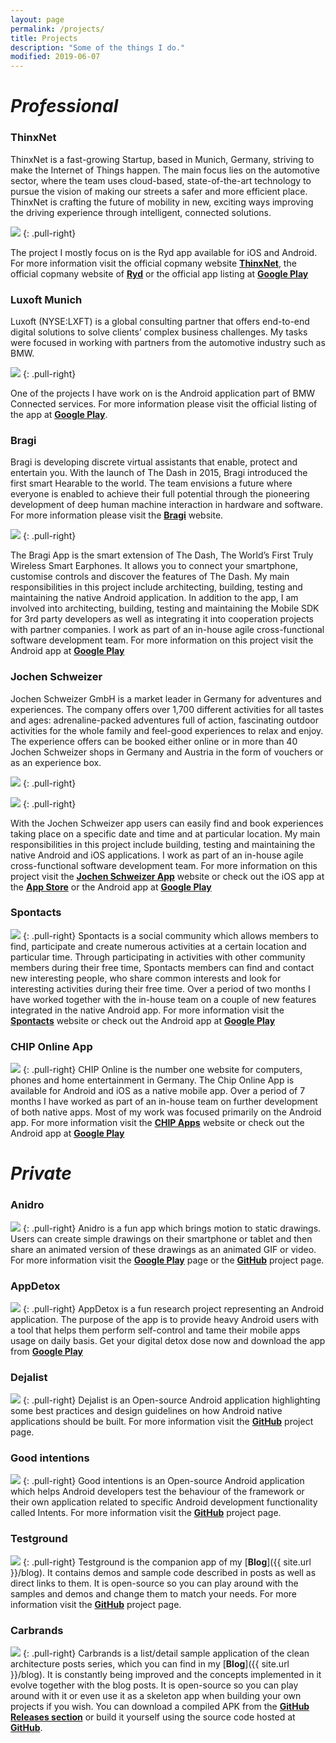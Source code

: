 ```yaml
---
layout: page
permalink: /projects/
title: Projects
description: "Some of the things I do."
modified: 2019-06-07
---
```


# _Professional_

### ThinxNet
ThinxNet is a fast-growing Startup, based in Munich, Germany, striving to make the Internet of Things happen. The main focus lies on the automotive sector, where the team uses cloud-based, state-of-the-art technology to pursue the vision of making our streets a safer and more efficient place. ThinxNet is crafting the future of mobility in new, exciting ways improving the driving experience through intelligent, connected solutions. 

<a href="https://play.google.com/store/apps/details?id=com.thinxnet.native_tanktaler_android"><img src="{{ site.url }}/images/projects_ryd.png"></a>
{: .pull-right}

The project I mostly focus on is the Ryd app available for iOS and Android. For more information visit the official copmany website [__ThinxNet__](https://www.thinxnet.com/), the official copmany website of [__Ryd__](https://ryd.one/de-de/) or the official app listing at [__Google Play__](https://play.google.com/store/apps/details?id=com.thinxnet.native_tanktaler_android)

### Luxoft Munich

Luxoft (NYSE:LXFT) is a global consulting partner that offers end-to-end digital solutions to solve clients’ complex business challenges. My tasks were focused in working with partners from the automotive industry such as BMW. 

<a href="https://play.google.com/store/apps/details?id=de.bmw.connected"><img src="{{ site.url }}/images/projects_bmw_connected.png"></a>
{: .pull-right}

One of the projects I have work on is the Android application part of BMW Connected services. For more information please visit the official listing of the app at [__Google Play__](https://play.google.com/store/apps/details?id=de.bmw.connected).

### Bragi

Bragi is developing discrete virtual assistants that enable, protect and entertain you. With the launch of The Dash in 2015, Bragi introduced the first smart Hearable to the world.
The team envisions a future where everyone is enabled to achieve their full potential through the pioneering development of deep human machine interaction in hardware and software. For more information please visit the [__Bragi__](https://www.bragi.com) website.

<a href="https://play.google.com/store/apps/details?id=com.bragi.thedash.app"><img src="{{ site.url }}/images/projects_bragi.png"></a>
{: .pull-right}

The Bragi App is the smart extension of The Dash, The World’s First Truly Wireless Smart Earphones. It allows you to connect your smartphone, customise controls and discover the features of The Dash. My main responsibilities in this project include architecting, building, testing and maintaining the native Android application. In addition to the app, I am involved into architecting, building, testing and maintaining the Mobile SDK for 3rd party developers as well as integrating it into cooperation projects with partner companies. I work as part of an in-house agile cross-functional software development team. For more information on this project visit the Android app at [__Google Play__](https://play.google.com/store/apps/details?id=com.bragi.thedash.app)

### Jochen Schweizer

Jochen Schweizer GmbH is a market leader in Germany for adventures and experiences. The company offers over 1,700 different activities for all tastes and ages: adrenaline-packed adventures full of action, fascinating outdoor activities for the whole family and feel-good experiences to relax and enjoy. The experience offers can be booked either online or in more than 40 Jochen Schweizer shops in Germany and Austria in the form of vouchers or as an experience box.

<a href="https://play.google.com/store/apps/details?id=de.jochen_schweizer.jsnow"><img src="{{ site.url }}/images/projects_jochenschweizer_android.png"></a>
{: .pull-right}

<a href="https://itunes.apple.com/de/app/jochen-schweizer-deine-freizeit/id944153254?l=en&mt=8"><img src="{{ site.url }}/images/projects_jochenschweizer_ios.png"></a>
{: .pull-right}

With the Jochen Schweizer app users can easily find and book experiences taking place on a specific date and time and at particular location. My main responsibilities in this project include building, testing and maintaining the native Android and iOS applications. I work as part of an in-house agile cross-functional software development team. For more information on this project visit the [__Jochen Schweizer App__](http://www.jochen-schweizer.de/landingpage/erlebnis-app,default,pg.html/) website or check out the iOS app at the [__App Store__](https://itunes.apple.com/de/app/jochen-schweizer-deine-freizeit/id944153254?l=en&mt=8) or the Android app at [__Google Play__](https://play.google.com/store/apps/details?id=de.jochen_schweizer.jsnow)

### Spontacts
<a href="https://play.google.com/store/apps/details?id=com.conceptworks.spontacts"><img src="{{ site.url }}/images/projects_spontacts.png"></a>
{: .pull-right}
Spontacts is a social community which allows members to find, participate and create numerous activities at a certain location and particular time. Through participating in activities with other community members during their free time, Spontacts members can find and contact new interesting people, who share common interests and look for interesting activities during their free time. Over a period of two months I have worked together with the in-house team on a couple of new features integrated in the native Android app. For more information visit the [__Spontacts__](https://www.spontacts.com/) website or check out the Android app at [__Google Play__](https://play.google.com/store/apps/details?id=com.conceptworks.spontacts)

### CHIP Online App
<a href="https://play.google.com/store/apps/details?id=de.chip.ultimate"><img src="{{ site.url }}/images/projects_chiponline.png"></a>
{: .pull-right}
CHIP Online is the number one website for computers, phones and home entertainment in Germany. The Chip Online App is available for Android and iOS as a native mobile app. Over a period of 7 months I have worked as part of an in-house team on further development of both native apps. Most of my work was focused primarily on the Android app. For more information visit the [__CHIP Apps__](http://apps.chip.de/) website or check out the Android app at [__Google Play__](https://play.google.com/store/apps/details?id=de.chip.ultimate)

# _Private_

### Anidro
<a href="https://play.google.com/store/apps/details?id=app.anidro"><img src="{{ site.url }}/images/projects_anidro.png"></a>
{: .pull-right}
Anidro is a fun app which brings motion to static drawings. Users can create simple drawings on their smartphone or tablet and then share an animated version of these drawings as an animated GIF or video. For more information visit the [__Google Play__](https://play.google.com/store/apps/details?id=app.anidro) page or the [__GitHub__](http://luboganev.github.io/anidro/) project page.


### AppDetox
<a href="https://play.google.com/store/apps/details?id=de.dfki.appdetox"><img src="{{ site.url }}/images/projects_appdetox.png"></a>
{: .pull-right}
AppDetox is a fun research project representing an Android application. The purpose of the app is to provide heavy Android users with a tool that helps them perform self-control and tame their mobile apps usage on daily basis. Get your digital detox dose now and download the app from [__Google Play__](https://play.google.com/store/apps/details?id=de.dfki.appdetox)

### Dejalist
<a href="https://github.com/luboganev/dejalist"><img src="{{ site.url }}/images/projects_dejalist.png"></a>
{: .pull-right}
Dejalist is an Open-source Android application highlighting some best practices and design guidelines on how Android native applications should be built. For more information visit the [__GitHub__](https://github.com/luboganev/dejalist) project page.

### Good intentions
<a href="https://github.com/luboganev/goodintentions"><img src="{{ site.url }}/images/projects_goodintentions.png"></a>
{: .pull-right}
Good intentions is an Open-source Android application which helps Android developers test the behaviour of the framework or their own application related to specific Android development functionality called Intents. For more information visit the [__GitHub__](https://github.com/luboganev/goodintentions) project page.

### Testground
<a href="https://github.com/luboganev/testground"><img src="{{ site.url }}/images/projects_testground.png"></a>
{: .pull-right}
Testground is the companion app of my [__Blog__]({{ site.url }}/blog). It contains demos and sample code described in posts as well as direct links to them. It is open-source so you can play around with the samples and demos and change them to match your needs. For more information visit the [__GitHub__](https://github.com/luboganev/testground) project page.

### Carbrands
<a href="https://github.com/luboganev/Carbrands"><img src="{{ site.url }}/images/projects_carbrands.png"></a>
{: .pull-right}
Carbrands is a list/detail sample application of the clean architecture posts series, which you can find in my [__Blog__]({{ site.url }}/blog). It is constantly being improved and the concepts implemented in it evolve together with the blog posts. It is open-source so you can play around with it or even use it as a skeleton app when building your own projects if you wish. You can download a compiled APK from the [__GitHub Releases section__](https://github.com/luboganev/Carbrands/releases) or build it yourself using the source code hosted at [__GitHub__](https://github.com/luboganev/Carbrands).
